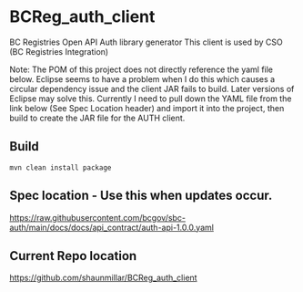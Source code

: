# BCReg_auth_client
BC Registries Open API Auth library generator 
This client is used by CSO (BC Registries Integration)

Note: The POM of this project does not directly reference the yaml file below. Eclipse 
seems to have a problem when I do this which causes a circular dependency issue and 
the client JAR fails to build. Later versions of Eclipse may solve this. 
Currently I need to pull down the YAML file from the link below (See Spec Location header)
and import it into the project, then build to create the JAR file for the AUTH client. 
 

## Build  
```
mvn clean install package
```

## Spec location - Use this when updates occur. 
https://raw.githubusercontent.com/bcgov/sbc-auth/main/docs/docs/api_contract/auth-api-1.0.0.yaml

## Current Repo location
https://github.com/shaunmillar/BCReg_auth_client

    